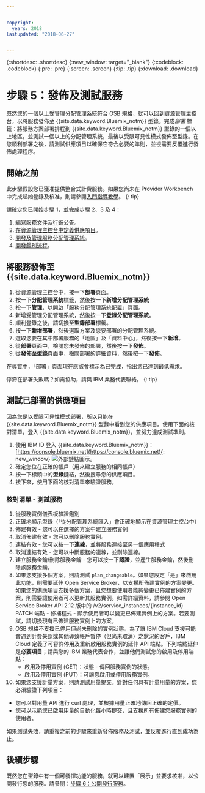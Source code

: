 ```yaml
---


copyright:
  years: 2018
lastupdated: "2018-06-27"


---
```


{:shortdesc: .shortdesc}
{:new_window: target="_blank"}
{:codeblock: .codeblock}
{:pre: .pre}
{:screen: .screen}
{:tip: .tip}
{:download: .download}

# 步驟 5：發佈及測試服務

既然您的一個以上受管理分配管理系統符合 OSB 規格，就可以回到資源管理主控台，以將服務發佈至 {{site.data.keyword.Bluemix_notm}} 型錄。完成*部署* 標籤：將服務方案部署排程到 {{site.data.keyword.Bluemix_notm}} 型錄的一個以上地區，並測試一個以上的分配管理系統，最後以受限可見性模式發佈至型錄。在您順利部署之後，請測試供應項目以確保它符合必要的準則，並視需要反覆進行發佈處理程序。


## 開始之前

此步驟假設您已獲准提供整合式計費服務。如果您尚未在 Provider Workbench 中完成起始登錄及核准，則請參閱[入門指導教學](/docs/third-party/index.md)。
{: tip}

請確定您已開始步驟 1，並完成步驟 2、3 及 4：
1. [編寫服務文件及行銷公告](/docs/third-party/cis1-docs-marketing.html)。
2. [在資源管理主控台中定義供應項目](/docs/third-party/cis2-rmc-define.html)。
3. [開發及管理服務分配管理系統](/docs/third-party/cis3-broker.html)。
3. [開發鑑別流程](/docs/third-party/cis5-iam.html)。

## 將服務發佈至 {{site.data.keyword.Bluemix_notm}}

1. 從資源管理主控台中，按一下**部署**頁面。
2. 按一下**分配管理系統**標籤，然後按一下**新增分配管理系統**
3. 按一下**管理**，以開啟「服務分配管理系統配置」頁面。
4. 新增受管理分配管理系統，然後按一下**登錄分配管理系統**。
5. 順利登錄之後，請切換至**型錄部署**標籤。
6. 按一下**新增部署**，然後選取方案及您要部署的分配管理系統。
7. 選取您要在其中部署服務的「地區」及「資料中心」，然後按一下**新增**。
8. 從**部署**頁面中，檢閱您未發佈的部署，然後按一下**發佈**。
9. 從**發佈至型錄**頁面中，檢閱部署的詳細資料，然後按一下**發佈**。

在導覽中，「部署」頁面現在應該會標示為已完成，指出您已達到最低需求。

停滯在部署失敗嗎？如需協助，請與 IBM 業務代表聯絡。
{: tip}

## 測試已部署的供應項目 

因為您是以受限可見性模式部署，所以只能在 {{site.data.keyword.Bluemix_notm}} 型錄中看到您的供應項目。使用下面的核對清單，登入 {{site.data.keyword.Bluemix_notm}}，並努力達成測試準則。

1. 使用 IBM ID 登入 {{site.data.keyword.Bluemix_notm}}：[https://console.bluemix.net](https://console.bluemix.net){: new_window} ![外部鏈結圖示](../icons/launch-glyph.svg "外部鏈結圖示")。
2. 確定您位在正確的帳戶（用來建立服務的相同帳戶）
3. 按一下標頭中的**型錄**鏈結，然後搜尋您的供應項目。
4. 接下來，使用下面的核對清單來驗證服務。

### 核對清單 - 測試服務
1. 從服務實例儀表板驗證鑑別
2. 正確地顯示型錄（「從分配管理系統匯入」會正確地顯示在資源管理主控台中）
3. 佈建有效 - 您可以在選擇的方案中建立服務實例
4. 取消佈建有效 - 您可以刪除服務實例。
5. 連結有效 - 您可以按一下**連線**，並將服務連接至另一個應用程式
6. 取消連結有效 - 您可以中斷服務的連線，並刪除連線。
7. 建立服務金鑰/刪除服務金鑰 - 您可以按一下**認證**，並產生服務金鑰，然後刪除該服務金鑰。
8. 如果您支援多個方案，則請測試 `plan_changeable`。如果您設定「是」來啟用此功能，則需要延伸 Open Service Broker，以支援所佈建實例的方案變更。如果您的供應項目支援多個方案，且您想要使用者能夠變更已佈建實例的方案，則需要讓使用者可以更新其服務實例。如需詳細資料，請參閱 Open Service Broker API 2.12 版中的 /v2/service_instances/{instance_id} PATCH 端點 - 修補程式 - 顯示使用者可以變更已佈建實例上的方案。若要測試，請切換現有已佈建服務實例上的方案。
9. OSB 規格不支援已停用但尚未刪除的實例狀態。為了讓 IBM Cloud 支援可能會遇到計費失誤或其他導致帳戶暫停（但尚未取消）之狀況的客戶，IBM Cloud 定義了可容許停用及重新啟用服務實例的延伸 API 端點。下列端點延伸是**必要項目**；請與您的 IBM 業務代表合作，並讓他們測試您的啟用及停用端點：
   - 啟用及停用實例 (GET)：狀態 - 傳回服務實例的狀態。
   - 啟用及停用實例 (PUT)：可讓您啟用或停用服務實例。
10. 如果您支援計量方案，則請測試用量提交。針對任何具有計量用量的方案，您必須驗證下列項目：
   - 您可以對用量 API 進行 curl 處理，並根據用量正確地傳回正確的定價。
   - 您可以示範您已啟用用量的自動化每小時提交，且支援所有佈建您服務實例的使用者。

如果測試失敗，請重複之前的步驟來重新發佈服務及測試，並反覆進行直到成功為止。


## 後續步驟

既然您在型錄中有一個可發揮功能的服務，就可以建置「展示」並要求核准，以公開發行您的服務。請參閱：[步驟 6：公開發行服務](/docs/third-party/cis6-ga.html)。
